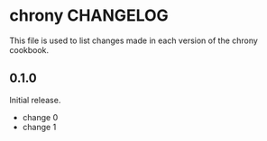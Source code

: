 # chrony CHANGELOG

This file is used to list changes made in each version of the chrony cookbook.

## 0.1.0

Initial release.

- change 0
- change 1
